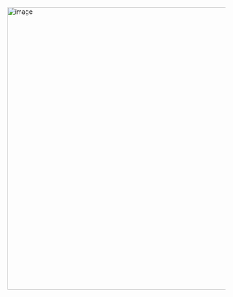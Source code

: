 <img width="652" alt="image" src="https://github.com/palakgupta2712/js_ts_practice/assets/61227144/1cbaff5c-805c-41b0-be98-a590ae06bea6">
